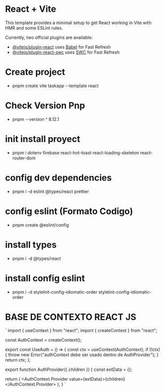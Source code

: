 # React + Vite

This template provides a minimal setup to get React working in Vite with HMR and some ESLint rules.

Currently, two official plugins are available:

- [@vitejs/plugin-react](https://github.com/vitejs/vite-plugin-react/blob/main/packages/plugin-react/README.md) uses [Babel](https://babeljs.io/) for Fast Refresh
- [@vitejs/plugin-react-swc](https://github.com/vitejs/vite-plugin-react-swc) uses [SWC](https://swc.rs/) for Fast Refresh

# Create project

- pnpm create vite taskapp --template react

# Check Version Pnp

- pnpm --version ^ 8.12.1

# init install proyect

- pnpm i dotenv firebase react-hot-toast react-loading-skeleton react-router-dom

# config dev dependencies

- pnpm i -d eslint @types/react prettier

# config eslint (Formato Codigo)

- pnpm create @eslint/config

# install types

- pnpm i -d @types/react

# install config eslint

- pnpm i -d stylelint-config-idiomatic-order stylelint-config-idiomatic-order

# BASE DE CONTEXTO REACT JS

`
import { useContext } from "react";
import { createContext } from "react";

const AuthContext = createContext();

export const UseAuth = () => {
const ctx = useContext(AuthContext);
if (!ctx) {
throw new Error("authContext debe ser usado dentro de AuthProvider");
}
return ctx;
};

export function AuthProvider({ children }) {
const extData = {};

return (
<AuthContext.Provider value={extData}>{children}</AuthContext.Provider>
);
}
`
